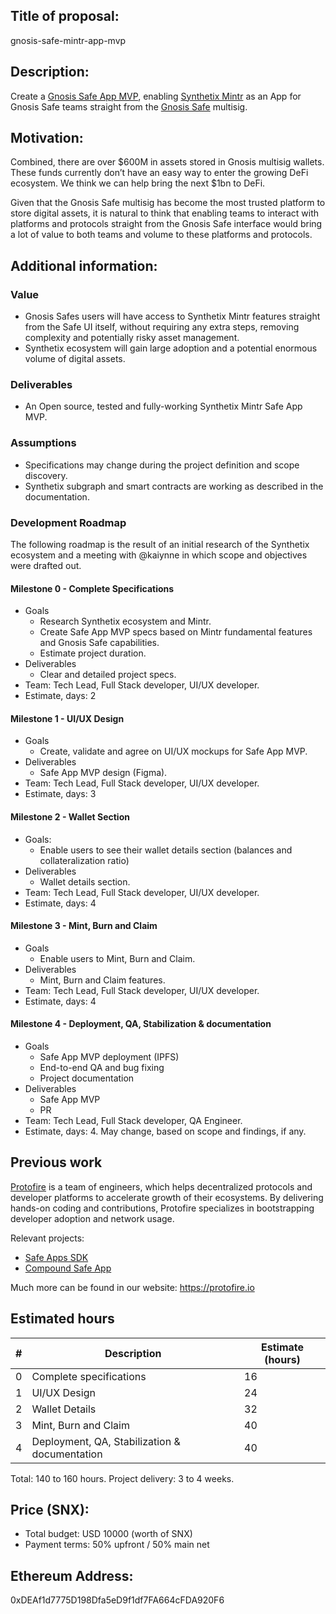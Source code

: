 ## Title of proposal: 
gnosis-safe-mintr-app-mvp

## Description:
Create a [Gnosis Safe App MVP](https://blog.gnosis.pm/introducing-gnosis-safe-apps-faef908f69c6), enabling [Synthetix Mintr](https://mintr.synthetix.io/) as an App for Gnosis Safe teams straight from the [Gnosis Safe](https://gnosis-safe.io/) multisig.
	

## Motivation: 
Combined, there are over $600M in assets stored in Gnosis multisig wallets. These funds currently don’t have an easy way to enter the growing DeFi ecosystem. We think we can help bring the next $1bn to DeFi.

Given that the Gnosis Safe multisig has become the most trusted platform to store digital assets, it is natural to think that enabling teams to interact with platforms and protocols straight from the Gnosis Safe interface would bring a lot of value to both teams and volume to these platforms and protocols.


## Additional information: 

### Value
- Gnosis Safes users will have access to Synthetix Mintr features straight from the Safe UI itself, without requiring any extra steps, removing complexity and potentially risky asset management.
- Synthetix ecosystem will gain large adoption and a potential enormous volume of digital assets.

### Deliverables
- An Open source, tested and fully-working Synthetix Mintr Safe App MVP.

### Assumptions
- Specifications may change during the project definition and scope discovery.
- Synthetix subgraph and smart contracts are working as described in the documentation.

### Development Roadmap
The following roadmap is the result of an initial research of the Synthetix ecosystem and a meeting with @kaiynne in which scope and objectives were drafted out.

#### Milestone 0 - Complete Specifications
- Goals
  - Research Synthetix ecosystem and Mintr.
  - Create Safe App MVP specs based on Mintr fundamental features and Gnosis Safe capabilities.
  - Estimate project duration.
- Deliverables
  - Clear and detailed project specs.
- Team: Tech Lead, Full Stack developer, UI/UX developer.
- Estimate, days: 2

#### Milestone 1 - UI/UX Design
- Goals
  - Create, validate and agree on UI/UX mockups for Safe App MVP.
- Deliverables
  - Safe App MVP design (Figma).
- Team: Tech Lead, Full Stack developer, UI/UX developer.
- Estimate, days: 3

#### Milestone 2 - Wallet Section
- Goals:
  - Enable users to see their wallet details section (balances and collateralization ratio)
- Deliverables
  - Wallet details section.
- Team: Tech Lead, Full Stack developer, UI/UX developer.
- Estimate, days: 4

#### Milestone 3 - Mint, Burn and Claim
- Goals
  - Enable users to Mint, Burn and Claim.
- Deliverables
  - Mint, Burn and Claim features.
- Team: Tech Lead, Full Stack developer, UI/UX developer.
- Estimate, days: 4

#### Milestone 4 - Deployment, QA, Stabilization & documentation
- Goals
  - Safe App MVP deployment (IPFS)
  - End-to-end QA and bug fixing
  - Project documentation
- Deliverables
  - Safe App MVP
  - PR
- Team: Tech Lead, Full Stack developer, QA Engineer.
- Estimate, days: 4. May change, based on scope and findings, if any.

## Previous work
[Protofire](https://protofire.io) is a team of engineers, which helps decentralized protocols and developer platforms to accelerate growth of their ecosystems. By delivering hands-on coding and contributions, Protofire specializes in bootstrapping developer adoption and network usage.

Relevant projects:
- [Safe Apps SDK](https://www.npmjs.com/package/@gnosis.pm/safe-apps-sdk)
- [Compound Safe App](https://github.com/gnosis/safe-react-apps/tree/master/src/apps/Compound)

Much more can be found in our website: https://protofire.io


## Estimated hours

| # | Description | Estimate (hours) |
| --- | --- | --- |
| 0 | Complete specifications | 16 |
| 1 | UI/UX Design | 24 |
| 2 | Wallet Details | 32 |
| 3 | Mint, Burn and Claim | 40 |
| 4 | Deployment, QA, Stabilization & documentation | 40 |

Total: 140 to 160 hours.
Project delivery: 3 to 4 weeks.


## Price (SNX): 
- Total budget: USD 10000 (worth of SNX)
- Payment terms: 50% upfront / 50% main net


## Ethereum Address: 
0xDEAf1d7775D198Dfa5eD9f1df7FA664cFDA920F6
